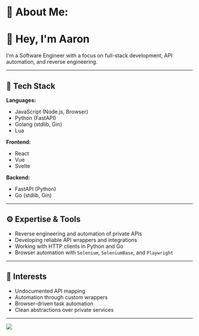 # 💫 About Me:
# 👋 Hey, I'm Aaron

I'm a Software Engineer with a focus on full-stack development, API automation, and reverse engineering. 

---

## 🧠 Tech Stack

**Languages:**
- JavaScript (Node.js, Browser)
- Python (FastAPI)
- Golang (stdlib, Gin)
- Lua

**Frontend:**
- React
- Vue
- Svelte

**Backend:**
- FastAPI (Python)
- Go (stdlib, Gin)

---

## ⚙️ Expertise & Tools

- Reverse engineering and automation of private APIs  
- Developing reliable API wrappers and integrations  
- Working with HTTP clients in Python and Go
- Browser automation with `Selenium`, `SeleniumBase`, and `Playwright`  


---

## 🧩 Interests

- Undocumented API mapping
- Automation through custom wrappers
- Browser-driven task automation
- Clean abstractions over private services

---
[![](https://visitcount.itsvg.in/api?id=TurgutHarunArslan&icon=2&color=6)](https://visitcount.itsvg.in)

<!-- Proudly created with GPRM ( https://gprm.itsvg.in ) -->
